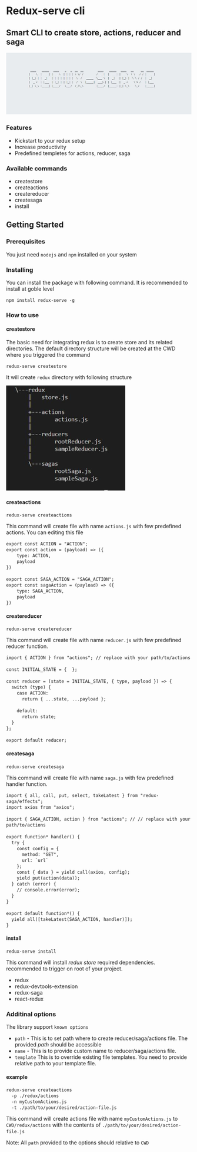 # Redux-serve cli
## Smart CLI to create store, actions, reducer and saga
![Redux-util cli](https://raw.githubusercontent.com/khotharish1207/redux-serve/master/assets/redux-serve.JPG)

### Features
- Kickstart to your redux setup
- Increase productivity
- Predefined templetes for actions, reducer, saga

### Available commands
- createstore
- createactions
- createreducer
- createsaga
- install
 
## Getting Started

### Prerequisites

You just need `nodejs` and `npm` installed on your system

### Installing
You can install the package with following command. It is recommended to install at goble level

```
npm install redux-serve -g
```

### How to use

#### createstore

The basic need for integrating redux is to create store and its related directories. The default directory structure will be created at the CWD where you triggered the command

```
redux-serve createstore
```

It will create `redux` directory with following structure

![directory with following structure](https://raw.githubusercontent.com/khotharish1207/redux-serve/master/assets/directory.JPG)

#### createactions

```
redux-serve createactions
```
This command will create file with name `actions.js` with few predefined actions. You can editing this file 

```
export const ACTION = "ACTION";
export const action = (payload) => ({
    type: ACTION,
    payload
})

export const SAGA_ACTION = "SAGA_ACTION";
export const sagaAction = (payload) => ({
    type: SAGA_ACTION,
    payload
})
```

#### createreducer

```
redux-serve createreducer
```
This command will create file with name `reducer.js` with few predefined reducer function.
```
import { ACTION } from "actions"; // replace with your path/to/actions

const INITIAL_STATE = {  };

const reducer = (state = INITIAL_STATE, { type, payload }) => {
  switch (type) {
    case ACTION:
      return { ...state, ...payload };

    default:
      return state;
  }
};

export default reducer;
```

#### createsaga

```
redux-serve createsaga
```
This command will create file with name `saga.js` with few predefined handler function.
```
import { all, call, put, select, takeLatest } from "redux-saga/effects";
import axios from "axios";

import { SAGA_ACTION, action } from "actions"; // // replace with your path/to/actions

export function* handler() {
  try {
    const config = {
      method: "GET",
      url: `url`
    };
    const { data } = yield call(axios, config);
    yield put(action(data));
  } catch (error) {
    // console.error(error);
  }
}

export default function*() {
  yield all([takeLatest(SAGA_ACTION, handler)]);
}

```

#### install
```
redux-serve install
```
This command will install *redux store* required dependencies. recommended to trigger on root of your project.
-  redux 
-  redux-devtools-extension 
-  redux-saga 
-  react-redux

### Additinal options

The library support `known options` 
- `path` - This is to set path where to create reducer/saga/actions file. The provided *path* should be accessible 
- `name` - This is to provide custom name to reducer/saga/actions file.
- `template` This is to override existing file templates. You need to provide relative path to your template file.

#### example

````
redux-serve createactions 
  -p ./redux/actions 
  -n myCustomActions.js 
  -t ./path/to/your/desired/action-file.js
````
This command will create actions file with name `myCustomActions.js` to `CWD/redux/actions` with the contents of `./path/to/your/desired/action-file.js`

Note: All `path` provided to the options should relative to `CWD`